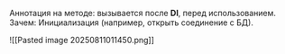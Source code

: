 Аннотация на методе: вызывается после **DI**, перед использованием. Зачем: Инициализация (например, открыть соединение с БД).

![[Pasted image 20250811011450.png]]